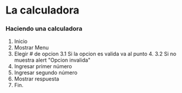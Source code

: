 # La calculadora
### Haciendo una calculadora 
1. Inicio
2. Mostrar Menu
3. Elegir # de opcion
3.1 Si la opcion es valida va al punto 4.
3.2 Si no muestra alert "Opcion invalida"
4. Ingresar primer número
5. Ingresar segundo número
4. Mostrar respuesta
5. Fin.